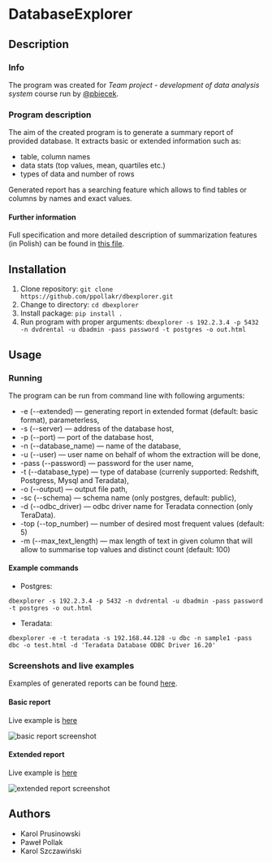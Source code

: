 # DatabaseExplorer

## Description

### Info
The program was created for *Team project - development of data analysis system* course run by [@pbiecek](https://github.com/pbiecek).


### Program description

The aim of the created program is to generate a summary report of provided database.
It extracts basic or extended information such as:
 
* table, column names
* data stats (top values, mean, quartiles etc.)
* types of data and number of rows

Generated report has a searching feature which allows to find tables or columns by names and exact values.

#### Further information

Full specification and more detailed description of summarization features (in Polish) can be found in [this file](https://github.com/ppollakr/dbexplorer/blob/master/docs/Specyfikacja%20wymaga%C5%84.pdf).


## Installation

1. Clone repository: `git clone https://github.com/ppollakr/dbexplorer.git`
2. Change to directory: `cd dbexplorer`
3. Install package: `pip install .`
4. Run program with proper arguments: `dbexplorer -s 192.2.3.4 -p 5432 -n dvdrental -u dbadmin -pass password -t postgres -o out.html`


## Usage

### Running

The program can be run from command line with following arguments:
 
* -e (--extended) — generating report in extended format
(default: basic format), parameterless,
* -s (--server) — address of the database host,
* -p (--port) — port of the database host,
* -n (--database_name) — name of the database,
* -u (--user) — user name on behalf of whom the extraction will be done,
* -pass (--password) — password for the user name,
* -t (--database_type) — type of database (currenly supported: Redshift, Postgress,
Mysql and Teradata),
* -o (--output) — output file path,
* -sc (--schema) — schema name (only postgres, default: public),
* -d (--odbc_driver) — odbc driver name for Teradata connection (only TeraData).
* -top (--top_number) — number of desired most frequent values (default: 5)
* -m (--max_text_length) — max length of text in given column that will allow to summarise top values and distinct count (default: 100)

#### Example commands

* Postgres: 

`dbexplorer -s 192.2.3.4 -p 5432 -n dvdrental -u dbadmin
-pass password -t postgres -o out.html`

* Teradata: 

`dbexplorer -e -t teradata -s 192.168.44.128 -u dbc -n
sample1 -pass dbc -o test.html -d 'Teradata Database ODBC
Driver 16.20'`

### Screenshots and live examples

Examples of generated reports can be found [here](https://github.com/ppollakr/dbexplorer/blob/master/misc/example_reports).

#### Basic report

Live example is [here](https://cdn.rawgit.com/ppollakr/dbexplorer/68a9e4ae95159aa132f8156386770aa0e7d19c9c/misc/example_reports/basic/mysql_employees.html)

![basic report screenshot](https://github.com/ppollakr/dbexplorer/blob/master/misc/screenshots/basic.png)

#### Extended report

Live example is [here](https://cdn.rawgit.com/ppollakr/dbexplorer/68a9e4ae95159aa132f8156386770aa0e7d19c9c/misc/example_reports/extended/mysql_employees_extended.html)

![extended report screenshot](https://github.com/ppollakr/dbexplorer/blob/master/misc/screenshots/extended.png)

## Authors

* Karol Prusinowski
* Paweł Pollak
* Karol Szczawiński
